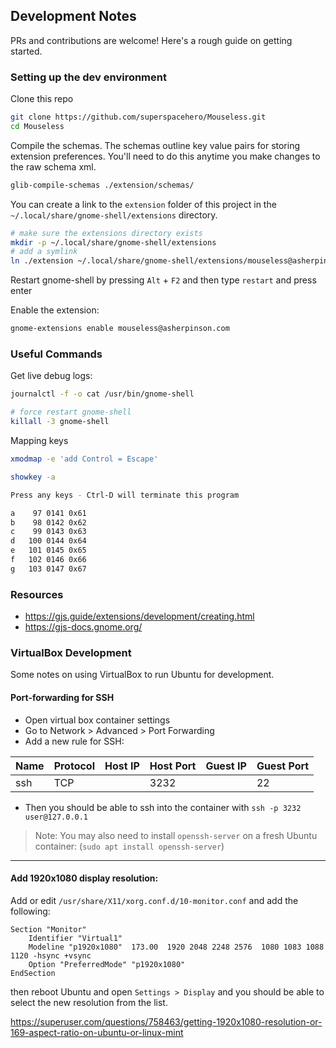 ## Development Notes

PRs and contributions are welcome! Here's a rough guide on getting started.

### Setting up the dev environment

Clone this repo

```bash
git clone https://github.com/superspacehero/Mouseless.git
cd Mouseless
```

Compile the schemas. The schemas outline key value pairs for storing extension preferences. You'll need to do this anytime you make changes to the raw schema xml.

```bash
glib-compile-schemas ./extension/schemas/
```

You can create a link to the `extension` folder of this project in the `~/.local/share/gnome-shell/extensions` directory.

```bash
# make sure the extensions directory exists
mkdir -p ~/.local/share/gnome-shell/extensions
# add a symlink
ln ./extension ~/.local/share/gnome-shell/extensions/mouseless@asherpinson.com
```

Restart gnome-shell by pressing `Alt` + `F2` and then type `restart` and press enter

Enable the extension:

```bash
gnome-extensions enable mouseless@asherpinson.com
```

### Useful Commands

Get live debug logs:

```bash
journalctl -f -o cat /usr/bin/gnome-shell
```

```bash
# force restart gnome-shell
killall -3 gnome-shell
```

Mapping keys

```bash
xmodmap -e 'add Control = Escape'
```

```bash
showkey -a

Press any keys - Ctrl-D will terminate this program

a    97 0141 0x61
b    98 0142 0x62
c    99 0143 0x63
d   100 0144 0x64
e   101 0145 0x65
f   102 0146 0x66
g   103 0147 0x67
```

### Resources

- https://gjs.guide/extensions/development/creating.html
- https://gjs-docs.gnome.org/

### VirtualBox Development

Some notes on using VirtualBox to run Ubuntu for development.

#### Port-forwarding for SSH

- Open virtual box container settings
- Go to Network > Advanced > Port Forwarding
- Add a new rule for SSH:

| Name | Protocol | Host IP | Host Port | Guest IP | Guest Port |
| ---- | -------- | ------- | --------- | -------- | ---------- |
| ssh  | TCP      |         | 3232      |          | 22         |

- Then you should be able to ssh into the container with `ssh -p 3232 user@127.0.0.1`

> Note: You may also need to install `openssh-server` on a fresh Ubuntu container: (`sudo apt install openssh-server`)

---

#### Add 1920x1080 display resolution:

Add or edit `/usr/share/X11/xorg.conf.d/10-monitor.conf` and add the following:

```
Section "Monitor"
    Identifier "Virtual1"
    Modeline "p1920x1080"  173.00  1920 2048 2248 2576  1080 1083 1088 1120 -hsync +vsync
    Option "PreferredMode" "p1920x1080"
EndSection
```

then reboot Ubuntu and open `Settings > Display` and you should be able to select the new resolution from the list.

https://superuser.com/questions/758463/getting-1920x1080-resolution-or-169-aspect-ratio-on-ubuntu-or-linux-mint
